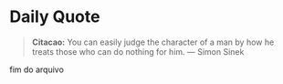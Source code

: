# Daily Quote

> **Citacao:** You can easily judge the character of a man by how he treats those who can do nothing for him. — Simon Sinek

fim do arquivo